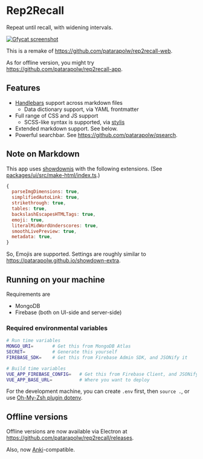 # Rep2Recall

Repeat until recall, with widening intervals.

[![Gfycat screenshot](https://thumbs.gfycat.com/ChillyHospitableBison-size_restricted.gif)](https://gfycat.com/chillyhospitablebison)

This is a remake of <https://github.com/patarapolw/rep2recall-web>.

As for offline version, you might try <https://github.com/patarapolw/rep2recall-app>.

## Features

- [Handlebars](https://handlebarsjs.com/) support across markdown files
  - Data dictionary support, via YAML frontmatter
- Full range of CSS and JS support
  - SCSS-like syntax is supported, via [stylis](https://github.com/thysultan/stylis.js)
- Extended markdown support. See below.
- Powerful searchbar. See <https://github.com/patarapolw/qsearch>.

## Note on Markdown

This app uses [showdownjs](https://github.com/showdownjs/showdown) with the following extensions. (See [packages/ui/src/make-html/index.ts](/packages/ui/src/make-html/index.ts).)

```js
{
  parseImgDimensions: true,
  simplifiedAutoLink: true,
  strikethrough: true,
  tables: true,
  backslashEscapesHTMLTags: true,
  emoji: true,
  literalMidWordUnderscores: true,
  smoothLivePreview: true,
  metadata: true,
}
```

So, Emojis are supported. Settings are roughly similar to <https://patarapolw.github.io/showdown-extra>.

## Running on your machine

Requirements are

- MongoDB
- Firebase (both on UI-side and server-side)

### Required environmental variables

```sh
# Run time variables
MONGO_URI=       # Get this from MongoDB Atlas
SECRET=          # Generate this yourself
FIREBASE_SDK=    # Get this from Firebase Admin SDK, and JSONify it

# Build time variables
VUE_APP_FIREBASE_CONFIG=   # Get this from Firebase Client, and JSONify it
VUE_APP_BASE_URL=          # Where you want to deploy
```

For the development machine, you can create `.env` first, then `source .`, or use [Oh-My-Zsh plugin dotenv](https://github.com/ohmyzsh/ohmyzsh/tree/master/plugins/dotenv).

## Offline versions

Offline versions are now available via Electron at <https://github.com/patarapolw/rep2recall/releases>.

Also, now [Anki](https://apps.ankiweb.net/)-compatible.
